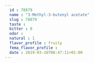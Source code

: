 ```yaml
---
  id : 78879
  name : "3-Methyl-3-butenyl acetate"
  slug : 78879
  taste : 
  bitter : 0
  odor : 
  natural : 1
  flavor_profile : fruity
  fema_flavor_profile : 
  date : 2019-03-26T08:47:11+01:00
---
```



